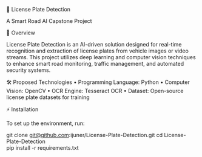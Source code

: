 🚗 License Plate Detection

A Smart Road AI Capstone Project

📌 Overview

License Plate Detection is an AI-driven solution designed for real-time recognition and extraction of license plates from vehicle images or video streams. This project utilizes deep learning and computer vision techniques to enhance smart road monitoring, traffic management, and automated security systems.

🛠️ Proposed Technologies 
	•	Programming Language: Python
	•	Computer Vision: OpenCV
	•	OCR Engine: Tesseract OCR
	•	Dataset: Open-source license plate datasets for training

 ⚡ Installation

To set up the environment, run:

git clone git@github.com:ijuner/License-Plate-Detection.git 
cd License-Plate-Detection  
pip install -r requirements.txt  
